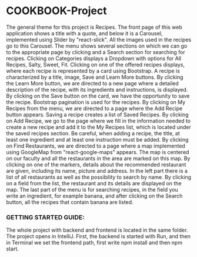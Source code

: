 # COOKBOOK-Project
The general theme for this project is Recipes. The front page of this web application shows a title with a quote, and below it is a Carousel, implemented using Slider by "react-slick". All the images used in the recipes go to this Carousel. The menu shows several sections on which we can go to the appropriate page by clicking and a Search section for searching for recipes. Clicking on Categories displays a Dropdown with options for All Recipes, Salty, Sweet, Fit. Clicking on one of the offered recipes displays, where each recipe is represented by a card using Bootstrap. A recipe is characterized by a title, image, Save and Learn More buttons. By clicking the Learn More button, we are directed to a new page where a detailed description of the recipe, with its ingredients and instructions, is displayed. By clicking on the Save button on the card, we have the opportunity to save the recipe. Bootstrap pagination is used for the recipes. By clicking on My Recipes from the menu, we are directed to a page where the Add Recipe button appears. Saving a recipe creates a list of Saved Recipes. By clicking on Add Recipe, we go to the page where we fill in the information needed to create a new recipe and add it to the My Recipes list, which is located under the saved recipes section. Be careful, when adding a recipe, the title, at least one ingredient and at least one instruction must be added. By clicking on Find Restaurants, we are directed to a page where a map implemented using GoogleMap from "react-google-maps" appears. The map is centered on our faculty and all the restaurants in the area are marked on this map. By clicking on one of the markers, details about the recommended restaurant are given, including its name, picture and address. In the left part there is a list of all restaurants as well as the possibility to search by name. By clicking on a field from the list, the restaurant and its details are displayed on the map. The last part of the menu is for searching recipes, in the field you write an ingredient, for example banana, and after clicking on the Search button, all the recipes that contain banana are listed.

### GETTING STARTED GUIDE:
The whole project with backend and frontend is located in the same folder. The project opens in IntelliJ. First, the backend is started with Run, and then in Terminal we set the frontend path, first write npm install and then npm start.
